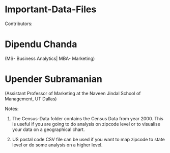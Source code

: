 # Important-Data-Files

Contributors:

# Dipendu Chanda 
(MS- Business Analytics| MBA- Marketing)
# Upender Subramanian 
(Assistant Professor of Marketing at the Naveen Jindal School of Management, UT Dallas)


Notes: 
1. The Census-Data folder contains the Census Data from year 2000. 
This is useful if you are going to do analysis on zipcode level or to visualise your data on a geographical chart.

2. US postal code CSV file can be used if you want to map zipcode to state level or do some analysis on a higher level.
